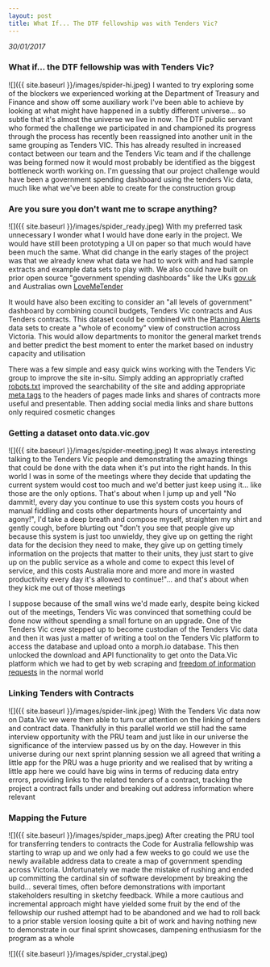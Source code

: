 ```yaml
---
layout: post
title: What If... The DTF fellowship was with Tenders Vic?
---
```


_30/01/2017_

### What if... the DTF fellowship was with Tenders Vic?
![]({{ site.baseurl }}/images/spider-hi.jpeg)
I wanted to try exploring some of the blockers we experienced working at the Department of Treasury and Finance and show off some auxiliary work I've been able to achieve by looking at what might have happened in a subtly different universe... so subtle that it's almost the universe we live in now. The DTF public servant who formed the challenge we participated in and championed its progress through the process has recently been reassigned into another unit in the same grouping as Tenders VIC. This has already resulted in increased contact between our team and the Tenders Vic team and if the challenge was being formed now it would most probably be identified as the biggest bottleneck worth working on. I'm guessing that our project challenge would have been a government spending dashboard using the tenders Vic data, much like what we've been able to create for the construction group


### Are you sure you don't want me to scrape anything?
![]({{ site.baseurl }}/images/spider_ready.jpeg)
With my preferred task unnecessary I wonder what I would have done early in the project. We would have still been prototyping a UI on paper so that much would have been much the same. What did change in the early stages of the project was that we already knew what data we had to work with and had sample extracts and example data sets to play with. We also could have built on prior open source "government spending dashboards" like the UKs [gov.uk](https://www.gov.uk/performance/g-cloud) and Australias own [LoveMeTender](http://lovemetender.com.au/)

It would have also been exciting to consider an "all levels of government" dashboard by combining council budgets, Tenders Vic contracts and Aus Tenders contracts. This dataset could be combined with the [Planning Alerts](http://planningalerts.org.au/) data sets to create a "whole of economy" view of construction across Victoria. This would allow departments to monitor the general market trends and better predict the best moment to enter the market based on industry capacity and utilisation

There was a few simple and easy quick wins working with the Tenders Vic group to improve the site in-situ. Simply adding an appropriatly crafted [robots.txt](https://en.wikipedia.org/wiki/Robots_exclusion_standard) improved the searchability of the site and adding appropriate [meta tags](http://www.w3schools.com/tags/tag_meta.asp) to the headers of pages made links and shares of contracts more useful and presentable. Then adding social media links and share buttons only required cosmetic changes


### Getting a dataset onto data.vic.gov
![]({{ site.baseurl }}/images/spider-meeting.jpeg)
It was always interesting talking to the Tenders Vic people and demonstrating the amazing things that could be done with the data when it's put into the right hands. In this world I was in some of the meetings where they decide that updating the current system would cost too much and we'd better just keep using it... like those are the only options. That's about when I jump up and yell "No dammit!, every day you continue to use this system costs you hours of manual fiddling and costs other departments hours of uncertainty and agony!", I'd take a deep breath and compose myself, straighten my shirt and gently cough, before blurting out "don't you see that people give up because this system is just too unwieldy, they give up on getting the right data for the decision they need to make, they give up on getting timely information on the projects that matter to their units, they just start to give up on the public service as a whole and come to expect this level of service, and this costs Australia more and more and more in wasted productivity every day it's allowed to continue!"... and that's about when they kick me out of those meetings

I suppose because of the small wins we'd made early, despite being kicked out of the meetings, Tenders Vic was convinced that something could be done now without spending a small fortune on an upgrade. One of the Tenders Vic crew stepped up to become custodian of the Tenders Vic data and then it was just a matter of writing a tool on the Tenders Vic platform to access the database and upload onto a morph.io database. This then unlocked the download and API functionality to get onto the Data.Vic platform which we had to get by web scraping and [freedom of information requests](https://www.righttoknow.org.au/request/contracts_published_on_tenders_v) in the normal world


### Linking Tenders with Contracts
![]({{ site.baseurl }}/images/spider-link.jpeg)
With the Tenders Vic data now on Data.Vic we were then able to turn our attention on the linking of tenders and contract data. Thankfully in this parallel world we still had the same interview opportunity with the PRU team and just like in our universe the significance of the interview passed us by on the day. However in this universe during our next sprint planning session we all agreed that writing a little app for the PRU was a huge priority and we realised that by writing a little app here we could have big wins in terms of reducing data entry errors, providing links to the related tenders of a contract, tracking the project a contract falls under and breaking out address information where relevant


### Mapping the Future
![]({{ site.baseurl }}/images/spider_maps.jpeg)
After creating the PRU tool for transferring tenders to contracts the Code for Australia fellowship was starting to wrap up and we only had a few weeks to go could we use the newly available address data to create a map of government spending across Victoria. Unfortunately we made the mistake of rushing and ended up committing the cardinal sin of software development by breaking the build... several times, often before demonstrations with important stakeholders resulting in sketchy feedback. While a more cautious and incremental approach might have yielded some fruit by the end of the fellowship our rushed attempt had to be abandoned and we had to roll back to a prior stable version loosing quite a bit of work and having nothing new to demonstrate in our final sprint showcases, dampening enthusiasm for the program as a whole

![]({{ site.baseurl }}/images/spider_crystal.jpeg)
